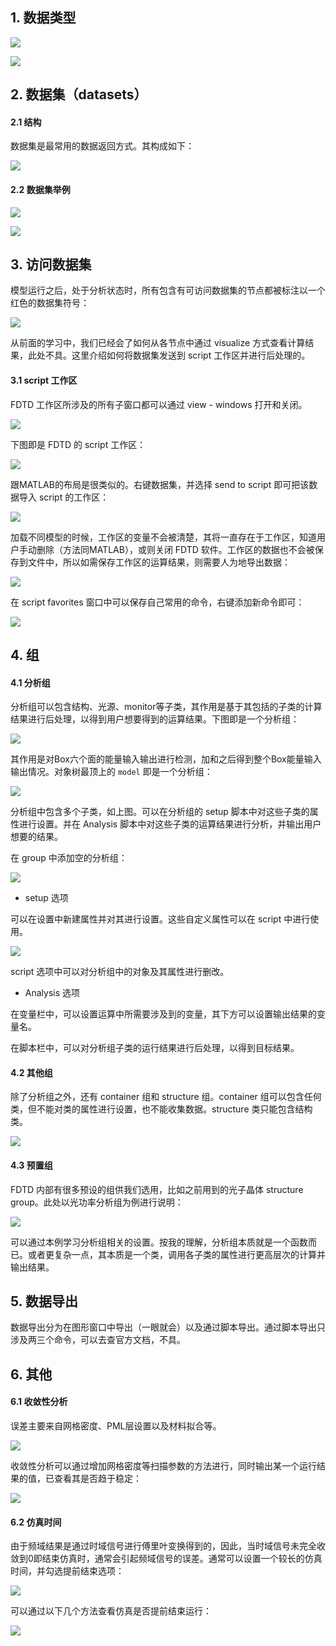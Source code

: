 ## 1. 数据类型

![](index_files/4e9949a7-7612-4199-a657-88530e7c06e7.jpg)

![](index_files/e27727c4-0b45-4f12-8673-3adbb9f4a15c.jpg)

## 2. 数据集（datasets）

#### 2.1 结构

数据集是最常用的数据返回方式。其构成如下：

![](index_files/35dc4395-ed8c-4ecd-a432-f99ef88d849d.jpg)

#### 2.2 数据集举例

![](index_files/1a3a80a6-df9a-4f7b-b541-31021c28018f.jpg)

![](index_files/8db45a3a-5540-4e42-b4df-cdcb09fb92ff.jpg)

## 3. 访问数据集

模型运行之后，处于分析状态时，所有包含有可访问数据集的节点都被标注以一个红色的数据集符号：

![](index_files/6399443c-3d4a-40b2-bd1f-14126adf0d15.png)

从前面的学习中，我们已经会了如何从各节点中通过 visualize 方式查看计算结果，此处不具。这里介绍如何将数据集发送到 script 工作区并进行后处理的。

#### 3.1 script 工作区

FDTD 工作区所涉及的所有子窗口都可以通过 view - windows 打开和关闭。

![](index_files/25c654a9-0ec9-4cc0-94d4-5c037f08a55e.png)

下图即是 FDTD 的 script 工作区：

![](index_files/2157c899-4bda-4509-84c0-f83808c20dcc.png)

跟MATLAB的布局是很类似的。右键数据集，并选择 send to script 即可把该数据导入 script 的工作区：

![](index_files/e5a6af5c-8a89-46c9-8eb3-82bfd8ee45e4.png)

加载不同模型的时候，工作区的变量不会被清楚，其将一直存在于工作区，知道用户手动删除（方法同MATLAB），或则关闭 FDTD 软件。工作区的数据也不会被保存到文件中，所以如需保存工作区的运算结果，则需要人为地导出数据：

![](index_files/c65bcd6f-b7e4-4062-8af5-910e7581082b.jpg)

在 script favorites 窗口中可以保存自己常用的命令，右键添加新命令即可：

![](index_files/441a0a4f-7778-4850-a389-d0b2d0d77526.png)

## 4. 组

#### 4.1 分析组

分析组可以包含结构、光源、monitor等子类，其作用是基于其包括的子类的计算结果进行后处理，以得到用户想要得到的运算结果。下图即是一个分析组：

![](index_files/e7867cba-8854-4656-84ad-aa65e0068ad9.jpg)

其作用是对Box六个面的能量输入输出进行检测，加和之后得到整个Box能量输入输出情况。对象树最顶上的 `model` 即是一个分析组：

![](index_files/ea4aaff7-a94e-453f-a0d6-db751f00b404.png)

分析组中包含多个子类，如上图。可以在分析组的 setup 脚本中对这些子类的属性进行设置。并在 Analysis 脚本中对这些子类的运算结果进行分析，并输出用户想要的结果。

在 group 中添加空的分析组：

![](index_files/ceef9a06-73a8-47e7-815f-606de9a0feaa.png)

- setup 选项

可以在设置中新建属性并对其进行设置。这些自定义属性可以在 script 中进行使用。

![](index_files/88504880-4142-448d-90fd-9b482ffa3e7a.jpg)

script 选项中可以对分析组中的对象及其属性进行删改。

- Analysis 选项

在变量栏中，可以设置运算中所需要涉及到的变量，其下方可以设置输出结果的变量名。

在脚本栏中，可以对分析组子类的运行结果进行后处理，以得到目标结果。

#### 4.2 其他组

除了分析组之外，还有 container 组和 structure 组。container 组可以包含任何类，但不能对类的属性进行设置，也不能收集数据。structure 类只能包含结构类。

![](index_files/efb185cc-963c-4378-a908-f3bc6ab91955.jpg)

#### 4.3 预置组

FDTD 内部有很多预设的组供我们选用，比如之前用到的光子晶体 structure group。此处以光功率分析组为例进行说明：

![](index_files/47219432-9075-49bf-9ab4-334ec183a0d7.png)

可以通过本例学习分析组相关的设置。按我的理解，分析组本质就是一个函数而已。或者更复杂一点，其本质是一个类，调用各子类的属性进行更高层次的计算并输出结果。

## 5. 数据导出

数据导出分为在图形窗口中导出（一眼就会）以及通过脚本导出。通过脚本导出只涉及两三个命令，可以去查官方文档，不具。

## 6. 其他

#### 6.1 收敛性分析

误差主要来自网格密度、PML层设置以及材料拟合等。

![](index_files/f1a37e6b-69f9-48a0-9d15-bc53e1b2be51.jpg)

收敛性分析可以通过增加网格密度等扫描参数的方法进行，同时输出某一个运行结果的值，已查看其是否趋于稳定：

![](index_files/66eabb21-b81c-498a-8a60-3a6f8591bfcf.jpg)

#### 6.2 仿真时间

由于频域结果是通过时域信号进行傅里叶变换得到的，因此，当时域信号未完全收敛到0即结束仿真时，通常会引起频域信号的误差。通常可以设置一个较长的仿真时间，并勾选提前结束选项：

![](index_files/11dd7f8e-a656-4ce9-80c0-840d01b76204.png)

可以通过以下几个方法查看仿真是否提前结束运行：

![](index_files/b138fcf5-db69-4fea-a2c4-49e9af400080.jpg)




